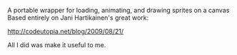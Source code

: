 A portable wrapper for loading, animating, and drawing sprites on a canvas
Based entirely on Jani Hartikainen's great work:

http://codeutopia.net/blog/2009/08/21/

All I did was make it useful to me.
